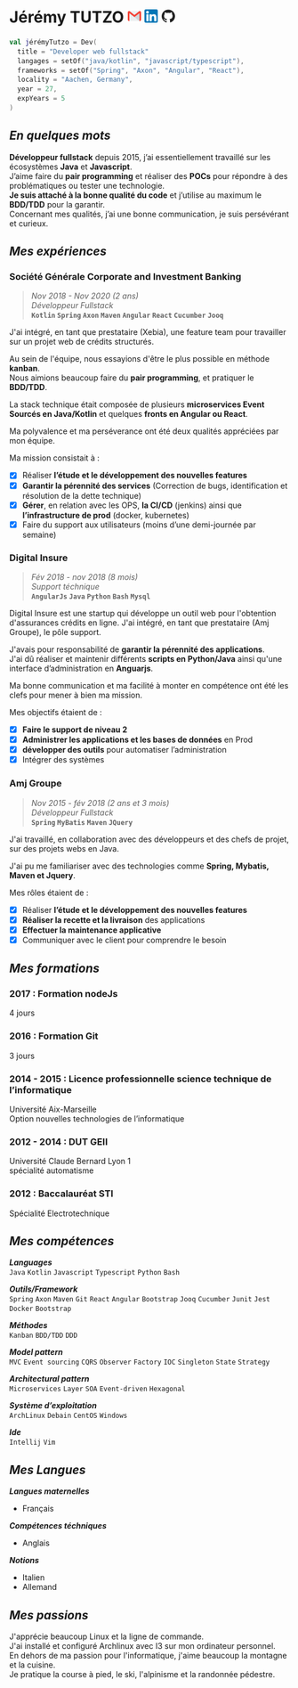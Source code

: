 Jérémy TUTZO [![gmail]][1] [![linkedin]][2] [![github]][3]
===========================================================

```kotlin
val jérémyTutzo = Dev(
  title = "Developer web fullstack"
  langages = setOf("java/kotlin", "javascript/typescript"),
  frameworks = setOf("Spring", "Axon", "Angular", "React"),
  locality = "Aachen, Germany",
  year = 27,
  expYears = 5
)
```

*En quelques mots*
------------------

**Développeur fullstack** depuis 2015, j’ai essentiellement travaillé sur les écosystèmes **Java** et **Javascript**. \
J’aime faire du **pair programming** et réaliser des **POCs** pour répondre à des problématiques ou tester une technologie. \
**Je suis attaché à la bonne qualité du code** et j’utilise au maximum le **BDD/TDD** pour la garantir. \
Concernant mes qualités, j’ai une bonne communication, je suis persévérant et curieux.

*Mes expériences*
----------------

### Société Générale Corporate and Investment Banking
> *Nov 2018 - Nov 2020 (2 ans)* \
> *Développeur Fullstack* \
> **`Kotlin` `Spring` `Axon` `Maven` `Angular` `React` `Cucumber` `Jooq`**

J'ai intégré, en tant que prestataire (Xebia), une feature team pour travailler sur un projet web de crédits structurés.

Au sein de l'équipe, nous essayions d'être le plus possible en méthode **kanban**. \
Nous aimions beaucoup faire du **pair programming**, et pratiquer le **BDD/TDD**.

La stack technique était composée de plusieurs **microservices Event Sourcés en Java/Kotlin** et quelques **fronts en Angular ou React**.

Ma polyvalence et ma perséverance ont été deux qualités appréciées par mon équipe.

Ma mission consistait à :
- [x] Réaliser **l’étude et le développement des nouvelles features**
- [x] **Garantir la pérennité des services** (Correction de bugs, identification et résolution de la dette technique)
- [x] **Gérer**, en relation avec les OPS, **la CI/CD** (jenkins) ainsi que **l’infrastructure de prod** (docker, kubernetes)
- [x] Faire du support aux utilisateurs (moins d’une demi-journée par semaine)

### Digital Insure
> *Fév 2018 - nov 2018 (8 mois)* \
> *Support téchnique* \
> **`AngularJs` `Java` `Python` `Bash` `Mysql`**

Digital Insure est une startup qui développe un outil web pour l'obtention d'assurances crédits en ligne. J'ai intégré, en tant que prestataire (Amj Groupe), le pôle support.

J'avais pour responsabilité de **garantir la pérennité des applications**. \
J'ai dû réaliser et maintenir différents **scripts en Python/Java** ainsi qu'une interface d’administration en **Anguarjs**.

Ma bonne communication et ma facilité à monter en compétence ont été les clefs pour mener à bien ma mission.

Mes objectifs étaient de :
- [x] **Faire le support de niveau 2**
- [x] **Administrer les applications et les bases de données** en Prod
- [x] **développer des outils** pour automatiser l’administration
- [x] Intégrer des systèmes

### Amj Groupe
> *Nov 2015 - fév 2018 (2 ans et 3 mois)* \
> *Développeur Fullstack* \
> **`Spring` `MyBatis` `Maven` `JQuery`**

J'ai travaillé, en collaboration avec des développeurs et des chefs de projet, sur des projets webs en Java.

J'ai pu me familiariser avec des technologies comme **Spring, Mybatis, Maven et Jquery**.

Mes rôles étaient de :

- [x] Réaliser **l’étude et le développement des nouvelles features**
- [x] **Réaliser la recette et la livraison** des applications
- [x] **Effectuer la maintenance applicative**
- [x] Communiquer avec le client pour comprendre le besoin

*Mes formations*
----------------

### 2017 : Formation nodeJs
4 jours

### 2016 : Formation Git
3 jours

### 2014 - 2015 : Licence professionnelle science technique de l’informatique
Université Aix-Marseille \
Option nouvelles technologies de l’informatique

### 2012 - 2014 : DUT GEII
Université Claude Bernard Lyon 1 \
spécialité automatisme

### 2012 : Baccalauréat STI 
Spécialité Electrotechnique

*Mes compétences*
----------------

***Languages*** \
`Java` `Kotlin` `Javascript` `Typescript` `Python` `Bash`

***Outils/Framework*** \
`Spring` `Axon` `Maven` `Git` `React` `Angular` `Bootstrap` `Jooq` `Cucumber` `Junit` `Jest` `Docker` `Bootstrap`

***Méthodes*** \
`Kanban` `BDD/TDD` `DDD`

***Model pattern*** \
`MVC` `Event sourcing` `CQRS` `Observer` `Factory` `IOC` `Singleton` `State` `Strategy`

***Architectural pattern*** \
`Microservices` `Layer` `SOA` `Event-driven` `Hexagonal`

***Système d’exploitation*** \
`ArchLinux` `Debain` `CentOS` `Windows`

***Ide*** \
`Intellij` `Vim`

*Mes Langues*
-------------

***Langues maternelles***
 - Français

***Compétences téchniques***
 - Anglais
 
***Notions***
 - Italien
 - Allemand

*Mes passions*
--------------

J'apprécie beaucoup Linux et la ligne de commande. \
J'ai installé et configuré Archlinux avec I3 sur mon ordinateur personnel. \
En dehors de ma passion pour l'informatique, j'aime beaucoup la montagne et la cuisine. \
Je pratique la course à pied, le ski, l'alpinisme et la randonnée pédestre.

[gmail]: https://github.com/lemecanoduweb/cv/blob/master/logo/gmail-24.png
[linkedin]: https://github.com/lemecanoduweb/cv/blob/master/logo/linkedin-24.png
[github]: https://github.com/lemecanoduweb/cv/blob/master/logo/github-24.png

[1]: mailto:jtutzo.pro@gmail.com
[2]: https://www.linkedin.com/in/jérémy-tutzo-146228100
[3]: https://github.com/jtutzo

